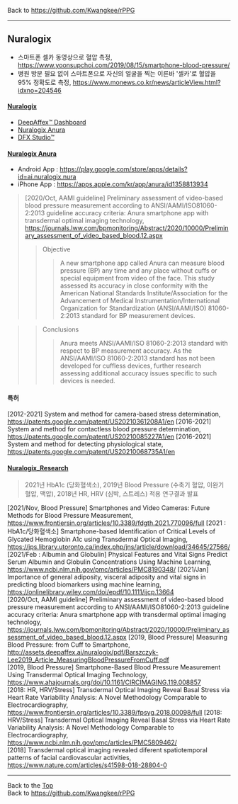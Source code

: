 Back to https://github.com/Kwangkee/rPPG
***

## Nuralogix 

- 스마트폰 셀카 동영상으로 혈압 측정, https://www.yoonsupchoi.com/2019/08/15/smartphone-blood-pressure/    
- 병원 방문 필요 없이 스마트폰으로 자신의 얼굴을 찍는 이른바 '셀카'로 혈압을 95% 정확도로 측정, https://www.monews.co.kr/news/articleView.html?idxno=204546  

#### [Nuralogix](https://www.nuralogix.ai/)  

- [DeepAffex™ Dashboard](https://www.nuralogix.ai/deep-affex/)
- [Nuralogix Anura](https://www.nuralogix.ai/anura/)
- [DFX Studio™](https://www.nuralogix.ai/dfx-studio/) 

#### [Nuralogix Anura](https://www.nuralogix.ai/anura/)
- Android App : https://play.google.com/store/apps/details?id=ai.nuralogix.nura  
- iPhone App : https://apps.apple.com/kr/app/anura/id1358813934  

>[2020/Oct, AAMI guideline] Preliminary assessment of video-based blood pressure measurement according to ANSI/AAMI/ISO81060-2:2013 guideline accuracy criteria: Anura smartphone app with transdermal optimal imaging technology, https://journals.lww.com/bpmonitoring/Abstract/2020/10000/Preliminary_assessment_of_video_based_blood.12.aspx 
>>Objective 
>>>A new smartphone app called Anura can measure blood pressure (BP) any time and any place without cuffs or special equipment from video of the face. This study assessed its accuracy in close conformity with the American National Standards Institute/Association for the Advancement of Medical Instrumentation/International Organization for Standardization (ANSI/AAMI/ISO) 81060-2:2013 standard for BP measurement devices.    

>>Conclusions 
>>>Anura meets ANSI/AAMI/ISO 81060-2:2013 standard with respect to BP measurement accuracy. As the ANSI/AAMI/ISO 81060-2:2013 standard has not been developed for cuffless devices, further research assessing additional accuracy issues specific to such devices is needed.
 
 
#### 특허
[2012-2021] System and method for camera-based stress determination, https://patents.google.com/patent/US20210361208A1/en 
[2016-2021] System and method for contactless blood pressure determination, https://patents.google.com/patent/US20210085227A1/en 
[2016-2021] System and method for detecting physiological state, https://patents.google.com/patent/US20210068735A1/en 

#### [Nuralogix_Research](https://www.nuralogix.ai/research/)
>2021년 HbA1c (당화혈색소), 2019년 Blood Pressure (수축기 혈압, 이완기 혈압, 맥압), 2018년 HR, HRV (심박, 스트레스) 적용 연구결과 발표  

[2021/Nov, Blood Pressure] Smartphones and Video Cameras: Future Methods for Blood Pressure Measurement, https://www.frontiersin.org/articles/10.3389/fdgth.2021.770096/full
[2021 : HbA1c/당화혈색소] Smartphone-based Identification of Critical Levels of Glycated Hemoglobin A1c using Transdermal Optical Imaging, https://jps.library.utoronto.ca/index.php/jns/article/download/34645/27566/
[2021/Feb : Albumin and Globulin] Physical Features and Vital Signs Predict Serum Albumin and Globulin Concentrations Using Machine Learning, https://www.ncbi.nlm.nih.gov/pmc/articles/PMC8190348/ 
[2021/Jan] Importance of general adiposity, visceral adiposity and vital signs in predicting blood biomarkers using machine learning, https://onlinelibrary.wiley.com/doi/epdf/10.1111/ijcp.13664   
[2020/Oct, AAMI guideline] Preliminary assessment of video-based blood pressure measurement according to ANSI/AAMI/ISO81060-2:2013 guideline accuracy criteria: Anura smartphone app with transdermal optimal imaging technology, https://journals.lww.com/bpmonitoring/Abstract/2020/10000/Preliminary_assessment_of_video_based_blood.12.aspx 
[2019, Blood Pressure] Measuring Blood Pressure: from Cuff to Smartphone, http://assets.deepaffex.ai/nuralogix/pdf/Barszczyk-Lee2019_Article_MeasuringBloodPressureFromCuff.pdf    
[2019, Blood Pressure] Smartphone-Based Blood Pressure Measurement Using Transdermal Optical Imaging Technology, https://www.ahajournals.org/doi/10.1161/CIRCIMAGING.119.008857   
[2018: HR, HRV/Stress] Transdermal Optical Imaging Reveal Basal Stress via Heart Rate Variability Analysis: A Novel Methodology Comparable to Electrocardiography, https://www.frontiersin.org/articles/10.3389/fpsyg.2018.00098/full
[2018: HRV/Stress] Transdermal Optical Imaging Reveal Basal Stress via Heart Rate Variability Analysis: A Novel Methodology Comparable to Electrocardiography, https://www.ncbi.nlm.nih.gov/pmc/articles/PMC5809462/  
[2018] Transdermal optical imaging revealed diferent spatiotemporal patterns of facial cardiovascular activities, https://www.nature.com/articles/s41598-018-28804-0


***
Back to the [Top](#rPPG)  
Back to https://github.com/Kwangkee/rPPG
